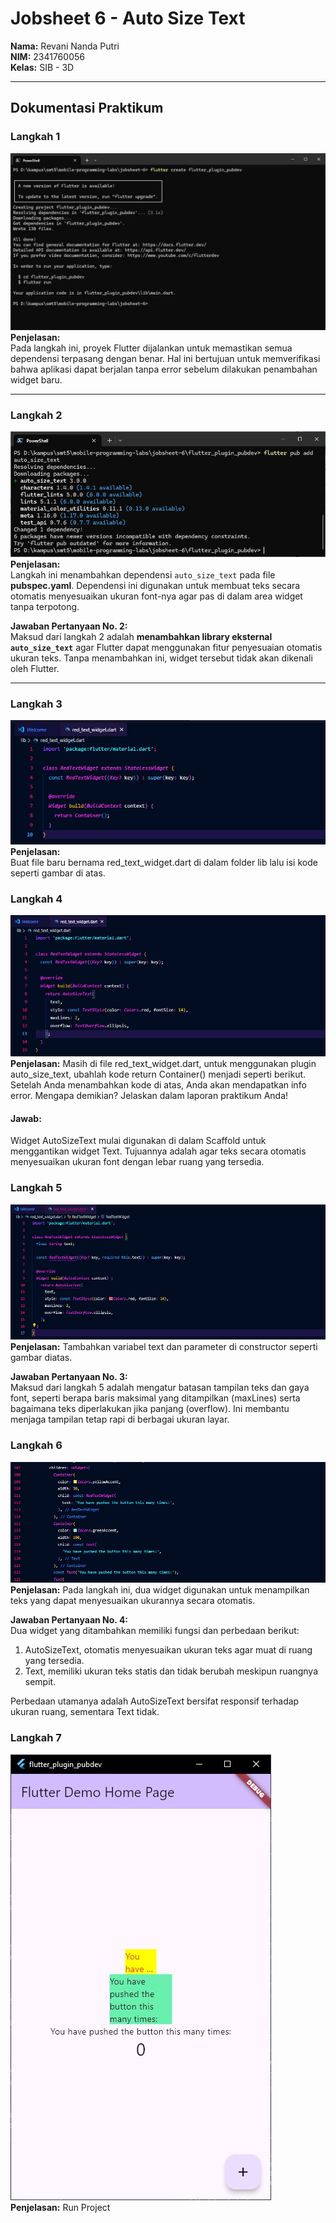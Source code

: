 # Jobsheet 6 - Auto Size Text

**Nama:** Revani Nanda Putri  
**NIM:** 2341760056  
**Kelas:** SIB - 3D  

---

## Dokumentasi Praktikum

### Langkah 1
![Langkah 1](images/1.jpg)  
**Penjelasan:**  
Pada langkah ini, proyek Flutter dijalankan untuk memastikan semua dependensi terpasang dengan benar. Hal ini bertujuan untuk memverifikasi bahwa aplikasi dapat berjalan tanpa error sebelum dilakukan penambahan widget baru.

---

### Langkah 2
![Langkah 2](images/2.jpg)  
**Penjelasan:**  
Langkah ini menambahkan dependensi `auto_size_text` pada file **pubspec.yaml**. Dependensi ini digunakan untuk membuat teks secara otomatis menyesuaikan ukuran font-nya agar pas di dalam area widget tanpa terpotong.

**Jawaban Pertanyaan No. 2:**  
Maksud dari langkah 2 adalah **menambahkan library eksternal `auto_size_text`** agar Flutter dapat menggunakan fitur penyesuaian otomatis ukuran teks. Tanpa menambahkan ini, widget tersebut tidak akan dikenali oleh Flutter.

---

### Langkah 3
![Langkah 3](images/3.jpg)  
**Penjelasan:**  
Buat file baru bernama red_text_widget.dart di dalam folder lib lalu isi kode seperti gambar di atas.


### Langkah 4
![Langkah 4](images/4.jpg)
**Penjelasan:**
Masih di file red_text_widget.dart, untuk menggunakan plugin auto_size_text, ubahlah kode return Container() menjadi seperti berikut. Setelah Anda menambahkan kode di atas, Anda akan mendapatkan info error. Mengapa demikian? Jelaskan dalam laporan praktikum Anda!    
#### Jawab:  
Widget AutoSizeText mulai digunakan di dalam Scaffold untuk menggantikan widget Text. Tujuannya adalah agar teks secara otomatis menyesuaikan ukuran font dengan lebar ruang yang tersedia.  

### Langkah 5
![Langkah 5](images/5.jpg)
**Penjelasan:**
Tambahkan variabel text dan parameter di constructor seperti gambar diatas.

**Jawaban Pertanyaan No. 3:**   
Maksud dari langkah 5 adalah mengatur batasan tampilan teks dan gaya font, seperti berapa baris maksimal yang ditampilkan (maxLines) serta bagaimana teks diperlakukan jika panjang (overflow). Ini membantu menjaga tampilan tetap rapi di berbagai ukuran layar.

### Langkah 6
![Langkah 6](images/6.jpg)
**Penjelasan:**
Pada langkah ini, dua widget digunakan untuk menampilkan teks yang dapat menyesuaikan ukurannya secara otomatis.  

**Jawaban Pertanyaan No. 4:**  
Dua widget yang ditambahkan memiliki fungsi dan perbedaan berikut:
1. AutoSizeText, otomatis menyesuaikan ukuran teks agar muat di ruang yang tersedia.
2. Text, memiliki ukuran teks statis dan tidak berubah meskipun ruangnya sempit.

Perbedaan utamanya adalah AutoSizeText bersifat responsif terhadap ukuran ruang, sementara Text tidak.


### Langkah 7
![Langkah 7](images/7.jpg)   
**Penjelasan:**
Run Project
